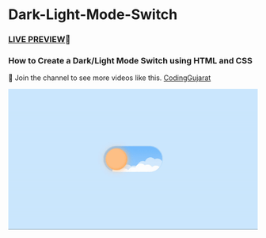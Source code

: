 # Dark-Light-Mode-Switch
### [LIVE PREVIEW](https://youtu.be/xyrrKj4mJSo)🚀
### How to Create a Dark/Light Mode Switch using HTML and CSS

💙 Join the channel to see more videos like this. [CodingGujarat](https://www.youtube.com/@codinggujarat)

![preview img](/preview.gif)
